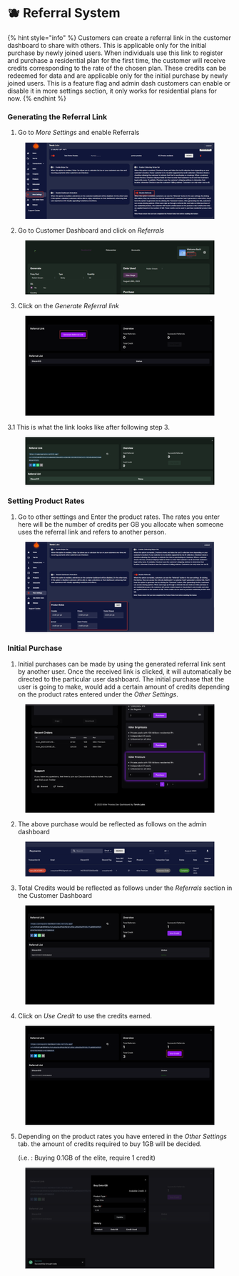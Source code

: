 # 🫐 Referral System

{% hint style="info" %}
Customers can create a referral link in the customer dashboard to share with others. This is applicable only for the initial purchase by newly joined users. When individuals use this link to register and purchase a residential plan for the first time, the customer will receive credits corresponding to the rate of the chosen plan. These credits can be redeemed for data and are applicable only for the initial purchase by newly joined users. This is a feature flag and admin dash customers can enable or disable it in more settings section, it only works for residential plans for now.
{% endhint %}

### Generating the Referral Link

1. Go to _More Settings_ and enable Referrals

<figure><img src="../.gitbook/assets/3 (16).png" alt=""><figcaption></figcaption></figure>

2. Go to Customer Dashboard and click on _Referrals_

<figure><img src="../.gitbook/assets/2 (17).png" alt=""><figcaption></figcaption></figure>

3. Click on the _Generate Referral link_

<figure><img src="../.gitbook/assets/4 (10).png" alt=""><figcaption></figcaption></figure>

3.1 This is what the link looks like after following step 3.

<figure><img src="../.gitbook/assets/5 (10).png" alt=""><figcaption></figcaption></figure>

### Setting Product Rates

1. Go to other settings and Enter the product rates. The rates you enter here will be the number of credits per GB you allocate when someone uses the referral link and refers to another person.

<figure><img src="../.gitbook/assets/6 (10).png" alt=""><figcaption></figcaption></figure>

### Initial Purchase

1. Initial purchases can be made by using the generated referral link sent by another user. Once the received link is clicked, it will automatically be directed to the particular user dashboard. The initial purchase that the user is going to make, would add a certain amount of credits depending on the product rates entered under the _Other Settings_.

<figure><img src="../.gitbook/assets/Screenshot 2023-08-21 at 16.10.23.png" alt=""><figcaption></figcaption></figure>

2. The above purchase would be reflected as follows on the admin dashboard

<figure><img src="../.gitbook/assets/Screenshot 2023-08-21 at 16.11.49.png" alt=""><figcaption></figcaption></figure>

3. Total Credits would be reflected as follows under the _Referrals_ section in the Customer Dashboard

<figure><img src="../.gitbook/assets/Screenshot 2023-08-21 at 16.13.12.png" alt=""><figcaption></figcaption></figure>

4. Click on _Use Credit_ to use the credits earned.

<figure><img src="../.gitbook/assets/7 (5).png" alt=""><figcaption></figcaption></figure>

5.  Depending on the product rates you have entered in the _Other Settings_ tab. the amount of credits required to buy 1GB will be decided.

    (i.e. : Buying 0.1GB of the elite, require 1 credit)

<figure><img src="../.gitbook/assets/Screenshot 2023-08-21 at 16.18.50.png" alt=""><figcaption></figcaption></figure>

